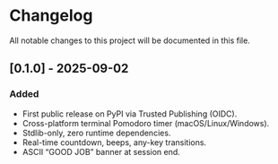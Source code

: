# Changelog

All notable changes to this project will be documented in this file.

## [0.1.0] - 2025-09-02
### Added
- First public release on PyPI via Trusted Publishing (OIDC).
- Cross-platform terminal Pomodoro timer (macOS/Linux/Windows).
- Stdlib-only, zero runtime dependencies.
- Real-time countdown, beeps, any-key transitions.
- ASCII “GOOD JOB” banner at session end.
